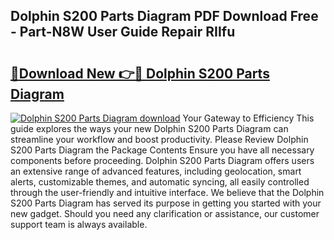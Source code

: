 ## Dolphin S200 Parts Diagram PDF Download Free - Part-N8W User Guide Repair RIIfu

# <h2><a href="http://dfh5xxa.blite.top/?on=Dolphin+S200+Parts+Diagram">🔗Download New 👉🔴 Dolphin S200 Parts Diagram</a></h2>

[![Dolphin S200 Parts Diagram download](https://i.imgur.com/lujVjoI.png)](http://dfh5xxa.blite.top/?on=Dolphin+S200+Parts+Diagram)
Your Gateway to Efficiency This guide explores the ways your new Dolphin S200 Parts Diagram can streamline your workflow and boost productivity. Please Review Dolphin S200 Parts Diagram the Package Contents Ensure you have all necessary components before proceeding. Dolphin S200 Parts Diagram offers users an extensive range of advanced features, including geolocation, smart alerts, customizable themes, and automatic syncing, all easily controlled through the user-friendly and intuitive interface. We believe that the Dolphin S200 Parts Diagram has served its purpose in getting you started with your new gadget. Should you need any clarification or assistance, our customer support team is always available.
